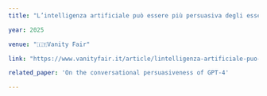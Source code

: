 ```yaml
---
title: "L’intelligenza artificiale può essere più persuasiva degli esseri umani nei dibattiti: lo dice la scienza"

year: 2025

venue: "🇮🇹Vanity Fair"

link: "https://www.vanityfair.it/article/lintelligenza-artificiale-puo-essere-piu-persuasiva-degli-esseri-umani-nei-dibattiti-scienza"

related_paper: 'On the conversational persuasiveness of GPT-4'

---
```


